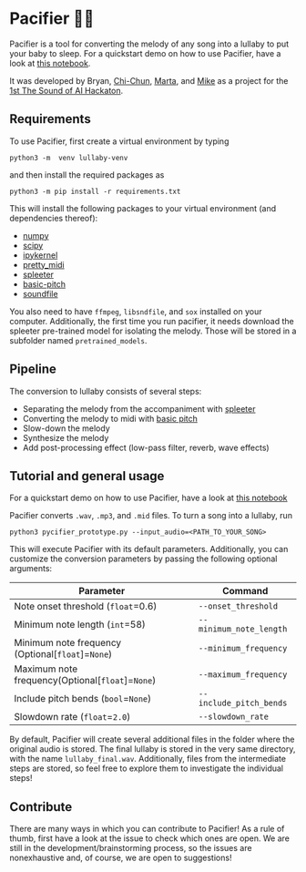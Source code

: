 # Pacifier 👶💤

Pacifier is a tool for converting the melody of any song into a lullaby to put your baby to sleep. For a quickstart demo on how to use Pacifier, have a look
at [this notebook](https://nbviewer.org/github/mbuccoli/tsoai-lullaby/blob/main/demo.ipynb).

It was developed by Bryan, [Chi-Chun](https://github.com/vic22981106), [Marta](https://github.com/mmosc), and [Mike](https://mbuccoli.github.io/) 
as a project for
the [1st The Sound of AI Hackaton](https://musikalkemist.github.io/thesoundofaihackathon/).

## Requirements

To use Pacifier, first create a virtual environment by typing

```
python3 -m  venv lullaby-venv
```

and then install the required packages as

```
python3 -m pip install -r requirements.txt
```

This will install the following packages to your virtual environment (and dependencies thereof):

- [numpy](https://numpy.org/)
- [scipy](https://scipy.org/)
- [ipykernel](https://pypi.org/project/ipykernel/)
- [pretty_midi](https://craffel.github.io/pretty-midi/)
- [spleeter](https://research.deezer.com/projects/spleeter.html)
- [basic-pitch](https://basicpitch.spotify.com/)
- [soundfile](http://soundfile.sapp.org/)

You also need to have `ffmpeg`, `libsndfile`, and `sox` installed on your computer.
Additionally, the first time you run pacifier, it needs download the spleeter pre-trained model
for isolating the melody. Those will be stored in a subfolder named `pretrained_models`.

## Pipeline

The conversion to lullaby consists of several steps:

- Separating the melody from the accompaniment with [spleeter](https://research.deezer.com/projects/spleeter.html)
- Converting the melody to midi with [basic pitch](https://basicpitch.spotify.com/)
- Slow-down the melody
- Synthesize the melody
- Add post-processing effect (low-pass filter, reverb, wave effects)

## Tutorial and general usage

For a quickstart demo on how to use Pacifier, have a look
at [this notebook](https://nbviewer.org/github/mbuccoli/tsoai-lullaby/blob/main/demo.ipynb)

Pacifier converts `.wav`, `.mp3`, and `.mid` files. To turn a song into a lullaby, run

```shell
python3 pycifier_prototype.py --input_audio=<PATH_TO_YOUR_SONG>
```

This will execute Pacifier with its default parameters. Additionally, you can customize
the conversion parameters by passing the following optional arguments:

| Parameter                                         | Command |
|---------------------------------------------------|---------|
| Note onset threshold (`float`=0.6)                |       `--onset_threshold` |
| Minimum note length (`int`=58)                    |     `--minimum_note_length` |
| Minimum note frequency (Optional[`float`]=`None`) |    `--minimum_frequency` |
| Maximum note frequency(Optional[`float`]=`None`)  |     `--maximum_frequency` |
| Include pitch bends (`bool`=`None`)               |    `--include_pitch_bends` |
| Slowdown rate (`float`=`2.0`)                     |     `--slowdown_rate`   |

By default, Pacifier will create several additional files in the folder where the original audio is stored. The final 
lullaby is stored in the very same directory, with the name `lullaby_final.wav`. Additionally, files from the intermediate 
steps are stored, so feel free to explore them to investigate the individual steps!

## Contribute
There are many ways in which you can contribute to Pacifier! As a rule of thumb, first have a look at the issue to 
check which ones are open. We are still in the development/brainstorming process, so the issues are nonexhaustive and, 
of course, we are open to suggestions!